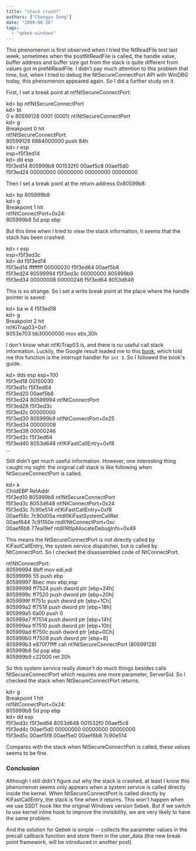 ```yaml
---
title: "stack crash?"
authors: ["Chengyu Song"]
date: "2009-06-26"
tags: 
  - "qebek-windows"
---
```


This phenomenon is first observed when I tried the NtReadFile test last week, sometimes when the postNtReadFile is called, the handle value, buffer address and buffer size got from the stack is quite different from values got in preNtReadFile. I didn't pay much attention to this problem that time, but, when I tried to debug the NtSecureConnectPort API with WinDBG today, this phenomenon appeared again. So I did a further study on it.

  

  

First, I set a break point at nt!NtSecureConnectPort:

  

  

kd> bp nt!NtSecureConnectPort  
kd> bl  
 0 e 80599128     0001 (0001) nt!NtSecureConnectPort  
kd> g  
Breakpoint 0 hit  
nt!NtSecureConnectPort:  
80599128 6884000000      push    84h  
kd> r esp  
esp=f5f3ed14  
kd> dd esp  
f5f3ed14  805999b8 001532f0 00aef5c8 00aef5d0  
f5f3ed24  00000000 00000000 00000000 00000000  

  

  

Then I set a break point at the return address 0x80599b8:

  

  

kd> bp 805999b8  
kd> g  
Breakpoint 1 hit  
nt!NtConnectPort+0x24:  
805999b8 5d              pop     ebp  

  

  

But this time when I tried to view the stack information, it seems that the stack has been crashed:

  

  

kd> r esp  
esp=f5f3ed3c  
kd> dd f5f3ed14  
f5f3ed14  ffffffff 00000030 f5f3ed64 00aef5b8  
f5f3ed24  80599994 f5f3ed3c 00000000 805999b9  
f5f3ed34  00000008 00000246 f5f3ed64 8053d648  

  

  

This is so strange. So I set a write break point at the place where the handle pointer is saved:

  

  

kd> ba w 4 f5f3ed18  
kd> g  
Breakpoint 2 hit  
nt!KiTrap03+0xf:  
8053e703 bb30000000      mov     ebx,30h  

  

  

I don't know what nt!KiTrap03 is, and there is no useful call stack information. Luckily, the Google result leaded me to this [book](http://books.google.com/books?id=aimxHAHHe1IC&pg=PA148&lpg=PA148&dq=nt!KiTrap03&source=bl&ots=eEPeTDcZzk&sig=rR_0cYxZr9UdrfbQcDuQeWB1EuU&hl=en&ei=zf9ESsbeLdOBkQWKv9S1Dw&sa=X&oi=book_result&ct=result&resnum=1), which told me this function is the interrupt handler for `int 3`. So I followed the book's guide.

  

  

kd> dds esp esp+100  
f5f3ed18  00150030  
f5f3ed1c  f5f3ed64  
f5f3ed20  00aef5b8  
f5f3ed24  80599994 nt!NtConnectPort  
f5f3ed28  f5f3ed3c  
f5f3ed2c  00000000  
f5f3ed30  805999b9 nt!NtConnectPort+0x25  
f5f3ed34  00000008  
f5f3ed38  00000246  
f5f3ed3c  f5f3ed64  
f5f3ed40  8053d648 nt!KiFastCallEntry+0xf8  
...  

  

  

Still didn't get much useful information. However, one interesting thing caught my sight: the original call stack is like following when NtSecureConnectPort is called.

  

  

kd> k  
ChildEBP RetAddr    
f5f3ed10 805999b8 nt!NtSecureConnectPort  
f5f3ed3c 8053d648 nt!NtConnectPort+0x24  
f5f3ed3c 7c90e514 nt!KiFastCallEntry+0xf8  
00aef58c 7c90d05a ntdll!KiFastSystemCallRet  
00aef644 7c91150e ntdll!NtConnectPort+0xc  
00aef6b8 77ea19ef ntdll!RtlpAllocateDebugInfo+0x49  

  

  

This means the NtSecureConnectPort is not directly called by KiFastCallEntry, the system service dispatcher, but is called by NtConnectPort. So I checked the disassembled code of NtConnectPort.

  

  

nt!NtConnectPort:  
80599994 8bff            mov     edi,edi  
80599996 55              push    ebp  
80599997 8bec            mov     ebp,esp  
80599999 ff7524          push    dword ptr \[ebp+24h\]  
8059999c ff7520          push    dword ptr \[ebp+20h\]  
8059999f ff751c          push    dword ptr \[ebp+1Ch\]  
805999a2 ff7518          push    dword ptr \[ebp+18h\]  
805999a5 6a00            push    0  
805999a7 ff7514          push    dword ptr \[ebp+14h\]  
805999aa ff7510          push    dword ptr \[ebp+10h\]  
805999ad ff750c          push    dword ptr \[ebp+0Ch\]  
805999b0 ff7508          push    dword ptr \[ebp+8\]  
805999b3 e870f7ffff      call    nt!NtSecureConnectPort (80599128)  
805999b8 5d              pop     ebp  
805999b9 c22000          ret     20h  

  

  

So this system service really doesn't do much things besides calls NtSecureConnectPort which requires one more parameter, ServerSid. So I checked the stack when NtSecureConnectPort returns.

  

  

kd> g  
Breakpoint 1 hit  
nt!NtConnectPort+0x24:  
805999b8 5d              pop     ebp  
kd> dd esp  
f5f3ed3c  f5f3ed64 8053d648 001532f0 00aef5c8  
f5f3ed4c  00aef5d0 00000000 00000000 00000000  
f5f3ed5c  00aef5f8 00aef5e0 00aef6b8 7c90e514  

  

  

Compares with the stack when NtSecureConnectPort is called, these values seems to be fine.

  

  

### Conclusion

  

  

Although I still didn't figure out why the stack is crashed, at least I know this phenomenon seems only appears when a system service is called directly inside the kernel. When NtSecureConnectPort is called directly by KiFastCallEntry, the stack is fine when it returns. This won't happen when we use SSDT hook like the original Windows version Sebek. But if we switch to use kernel inline hook to improve the invisibility, we are very likely to have the same problem.

  

  

And the solution for Qebek is simple -- collects the parameter values in the precall callback function and store them in the user\_data (the new break point framework, will be introduced in another post).
